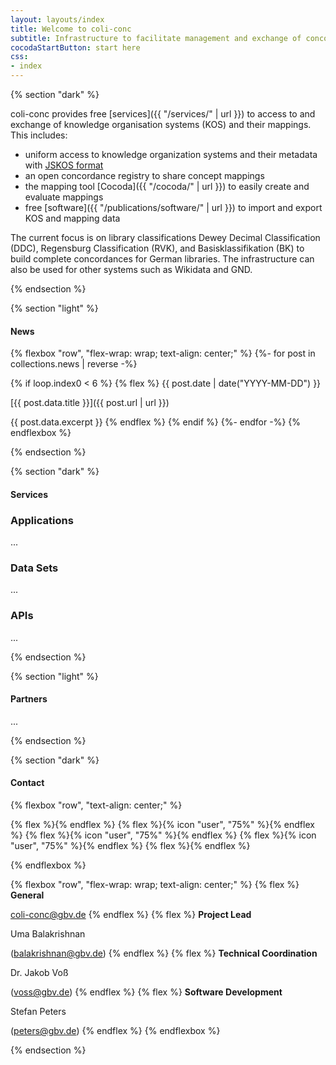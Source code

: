 ```yaml
---
layout: layouts/index
title: Welcome to coli-conc
subtitle: Infrastructure to facilitate management and exchange of concordances between library knowledge organization systems
cocodaStartButton: start here
css:
- index
---
```


{% section "dark" %}

coli-conc provides free [services]({{ "/services/" | url }}) to access to and exchange of knowledge organisation systems (KOS) and their mappings. This includes:

- uniform access to knowledge organization systems and their metadata with [JSKOS format](https://gbv.github.io/jskos/)
- an open concordance registry to share concept mappings
- the mapping tool [Cocoda]({{ "/cocoda/" | url }}) to easily create and evaluate mappings
- free [software]({{ "/publications/software/" | url }}) to import and export KOS and mapping data

The current focus is on library classifications Dewey Decimal Classification (DDC), Regensburg Classification (RVK), and Basisklassifikation (BK) to build complete concordances for German libraries. The infrastructure can also be used for other systems such as Wikidata and GND.

{% endsection %}

{% section "light" %}

#### News
{% flexbox "row", "flex-wrap: wrap; text-align: center;" %}
{%- for post in collections.news | reverse -%}
  <!-- Show 6 latest news. -->
  {% if loop.index0 < 6 %}
  {% flex %}
  {{ post.date | date("YYYY-MM-DD") }}

  [{{ post.data.title }}]({{ post.url | url }})

  {{ post.data.excerpt }}
  {% endflex %}
  {% endif %}
{%- endfor -%}
{% endflexbox %}

{% endsection %}

{% section "dark" %}

#### Services

### Applications
...

### Data Sets
...

### APIs
...

{% endsection %}

{% section "light" %}

#### Partners
...

{% endsection %}

{% section "dark" %}

#### Contact

{% flexbox "row", "text-align: center;" %}

{% flex %}{% endflex %}
{% flex %}{% icon "user", "75%" %}{% endflex %}
{% flex %}{% icon "user", "75%" %}{% endflex %}
{% flex %}{% icon "user", "75%" %}{% endflex %}
{% flex %}{% endflex %}

{% endflexbox %}

{% flexbox "row", "flex-wrap: wrap; text-align: center;" %}
{% flex %}
**General**

coli-conc@gbv.de
{% endflex %}
{% flex %}
**Project Lead**

Uma Balakrishnan

(balakrishnan@gbv.de)
{% endflex %}
{% flex %}
**Technical Coordination**

Dr. Jakob Voß

(voss@gbv.de)
{% endflex %}
{% flex %}
**Software Development**

Stefan Peters

(peters@gbv.de)
{% endflex %}
{% endflexbox %}

{% endsection %}
